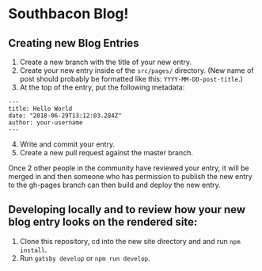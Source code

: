 # Southbacon Blog!

## Creating new Blog Entries
1. Create a new branch with the title of your new entry.
2. Create your new entry inside of the `src/pages/` directory. (New name of post should probably be formatted like this: `YYYY-MM-DD-post-title`.)
3. At the top of the entry, put the following metadata:
```
---
title: Hello World
date: "2018-06-29T13:12:03.284Z"
author: your-username
---
```
4. Write and commit your entry.
5. Create a new pull request against the master branch.

Once 2 other people in the community have reviewed your entry, it will be merged in and then someone who has permission to publish the new entry to the gh-pages branch can then build and deploy the new entry.

## Developing locally and to review how your new blog entry looks on the rendered site:
1. Clone this repository, cd into the new site directory and and run `npm install`.
2. Run `gatsby develop` or `npm run develop`.
